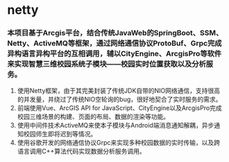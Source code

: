 # netty
### 本项目基于Arcgis平台，结合传统JavaWeb的SpringBoot、SSM、Netty、ActiveMQ等框架，通过网络通信协议ProtoBuf、Grpc完成异构语言异构平台的互相调用，辅以CityEngine、ArcgisPro等软件来实现智慧三维校园系统子模块——校园实时位置获取以及分析服务。
1. 使用Netty框架，由于其完美封装了传统JDK自带的NIO网络通信，支持很高的并发量，并绕过了传统NIO空轮询的bug，很好地契合了实时服务的需求。
2. 前端使用Vue、ArcGIS API for JavaScript、CityEngine以及ArcgisPro完成校园三维场景的构建、页面的布局、数据的渲染等功能。
3. 使用中间件技术ActiveMQ来使本子模块与Android端消息通知解耦，异步通知校园师生即将迟到等情况。
4. 使用谷歌开发的网络通信协议Grpc来实现多种校园数据的实时传输，以及跨语言调用C++算法代码实现数据分析服务调用。


